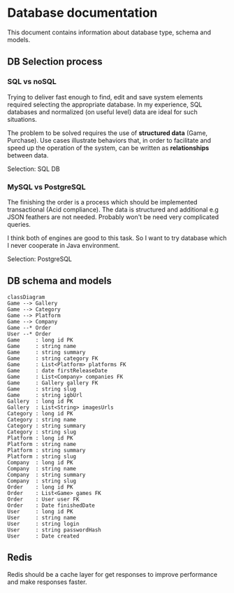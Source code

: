 # Database documentation

This document contains information about database type, schema and models.

## DB Selection process

### SQL vs noSQL

Trying to deliver fast enough to find, edit and save system elements required selecting the appropriate database. In my experience, SQL databases and normalized (on useful level) data are ideal for such situations.

The problem to be solved requires the use of **structured data** (Game,  Purchase). Use cases illustrate behaviors that, in order to facilitate and speed up the operation of the system, can be written as **relationships** between data.

Selection: SQL DB

### MySQL vs PostgreSQL

The finishing the order is a process which should be implemented transactional (Acid compliance). The data is structured and additional e.g JSON feathers are not needed. Probably won't be need very complicated queries.

I think both of engines are good to this task. So I want to try database which I never cooperate in Java environment.

Selection: PostgreSQL

## DB schema and models

```mermaid
classDiagram
Game --> Gallery
Game --> Category
Game --> Platform
Game --> Company
Game --* Order
User --* Order
Game     : long id PK
Game     : string name
Game     : string summary
Game     : string category FK
Game     : List<Platform> platforms FK
Game     : date firstReleaseDate
Game     : List<Company> companies FK
Game     : Gallery gallery FK
Game     : string slug
Game     : string igbUrl
Gallery  : long id PK
Gallery  : List<String> imagesUrls
Category : long id PK
Category : string name
Category : string summary
Category : string slug
Platform : long id PK
Platform : string name
Platform : string summary
Platform : string slug
Company  : long id PK
Company  : string name
Company  : string summary
Company  : string slug
Order    : long id PK
Order    : List<Game> games FK
Order    : User user FK
Order    : Date finishedDate
User     : long id PK
User     : string name
User     : string login
User     : string passwordHash
User     : Date created
```

## Redis

Redis should be a cache layer for get responses to improve performance and make responses faster.